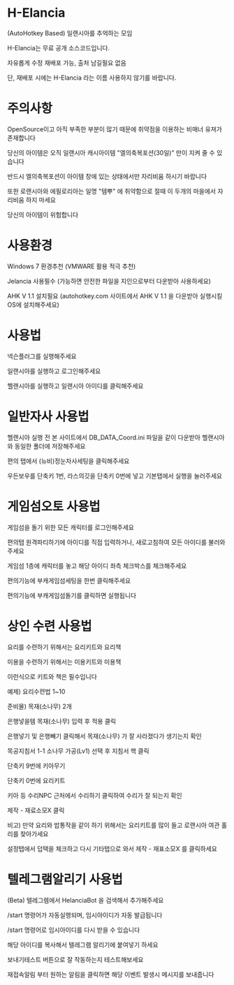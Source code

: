 # H-Elancia
(AutoHotkey Based) 일랜시아를 추억하는 모임 

H-Elancia는 무료 공개 소스코드입니다.

자유롭게 수정 재배포 가능, 출처 남길필요 없음

단, 재배포 시에는 H-Elancia 라는 이름 사용하지 않기를 바랍니다.

# 주의사항
OpenSource이고 아직 부족한 부분이 많기 때문에 취약점을 이용하는 비매너 유져가 존재합니다

당신의 아이템은 오직 일랜시아 캐시아이템 "엘의축복포션(30일)" 만이 지켜 줄 수 있습니다

반드시 엘의축복포션이 아이템 창에 있는 상태에서만 자리비움 하시기 바랍니다

또한 로랜시아와 에필로리아는 일명 "템뿌" 에 취약함으로 절때 이 두개의 마을에서 자리비움 하지 마세요

당신의 아이템이 위험합니다

# 사용환경
Windows 7 환경추천 (VMWARE 활용 적극 추천)

Jelancia 사용필수 (가능하면 안전한 파일을 지인으로부터 다운받아 사용하세요)

AHK V 1.1 설치필요 (autohotkey.com 사이트에서 AHK V 1.1 을 다운받아 실행시킬 OS에 설치해주세요)

# 사용법
넥슨플러그를 실행해주세요

일랜시아를 실행하고 로그인해주세요

헬랜시아를 실행하고 일랜시아 아이디를 클릭해주세요

# 일반자사 사용법
헬랜시아 실행 전 본 사이트에서 DB_DATA_Coord.ini 파일을 같이 다운받아 헬랜시아와 동일한 폴더에 저장해주세요

편의 탭에서 (뉴비)정눈자사세팅을 클릭해주세요

우든보우를 단축키 1번, 라스의깃을 단축키 0번에 넣고 기본탭에서 실행을 눌러주세요

# 게임섬오토 사용법
게임섬을 돌기 위한 모든 캐릭터를 로그인해주세요

편의탭 원격파티하기에 아이디를 직접 입력하거나, 새로고침하여 모든 아이디를 불러와주세요

게임섬 1층에 캐릭터를 놓고 해당 아이디 좌측 체크박스를 체크해주세요

편의기능에 부캐게임섬세팅을 한번 클릭해주세요

편의기능에 부캐게임섬돌기를 클릭하면 실행됩니다

# 상인 수련 사용법
요리를 수련하기 위해서는 요리키트와 요리책

미용을 수련하기 위해서는 미용키트와 미용책

이런식으로 키트와 책은 필수입니다

예제) 요리수련법 1~10

준비물) 목재(소나무) 2개

은행넣을템 목재(소나무) 입력 후 적용 클릭

은행넣기 및 은행빼기 클릭해서 목재(소나무) 가 잘 사라졌다가 생기는지 확인

목공지침서 1-1 소나무 가공(Lv1) 선택 후 지침서 핵 클릭

단축키 9번에 키아무기

단축키 0번에 요리키트

키아 등 수리NPC 근처에서 수리하기 클릭하여 수리가 잘 되는지 확인

제작 - 재료소모X 클릭

비고) 만약 요리와 밥통작을 같이 하기 위해서는 요리키트를 많이 들고 로랜시아 여관 홀리를 찾아가세요

설정탭에서 덥택을 체크하고 다시 기타탭으로 와서 제작 - 재표소모X 를 클릭하세요

# 텔레그램알리기 사용법
(Beta) 텔레그렘에서 HelanciaBot 을 검색해서 추가해주세요

/start 명령어가 자동실행되며, 임시아이디가 자동 발급됩니다

/start 명령어로 임시아이디를 다시 받을 수 있습니다

해당 아이디를 복사해서 텔레그램 알리기에 붙여넣기 하세요

보내기테스트 버튼으로 잘 작동하는지 테스트해보세요

재접속알림 부터 원하는 알림을 클릭하면 해당 이벤트 발생시 메시지를 보내줍니다
